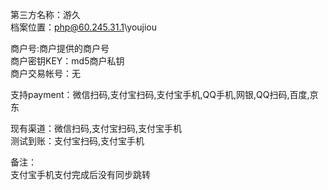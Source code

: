 第三方名称：游久  
档案位置：php@60.245.31.1\youjiou  
 
商户号:商户提供的商户号  
商户密钥KEY：md5商户私钥  
商户交易帐号：无  
 
支持payment：微信扫码,支付宝扫码,支付宝手机,QQ手机,网银,QQ扫码,百度,京东  
 
现有渠道：微信扫码,支付宝扫码,支付宝手机  
测试到账：支付宝扫码,支付宝手机  
 
备注：  
支付宝手机支付完成后没有同步跳转  
